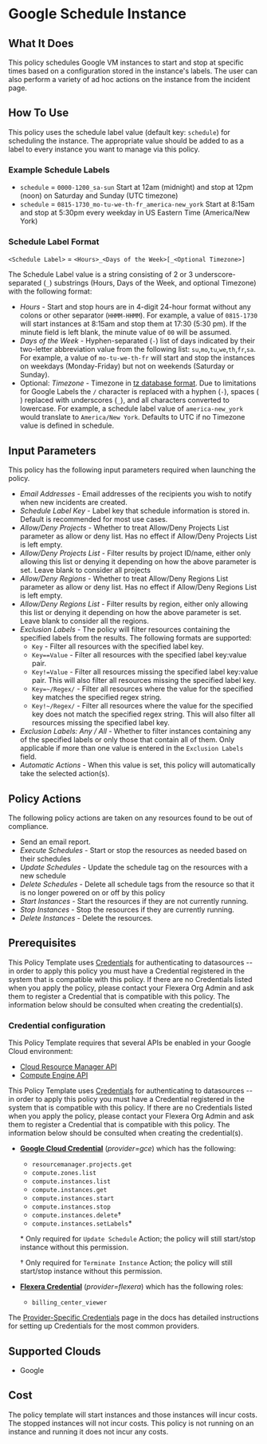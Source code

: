 # Google Schedule Instance

## What It Does

This policy schedules Google VM instances to start and stop at specific times based on a configuration stored in the instance's labels. The user can also perform a variety of ad hoc actions on the instance from the incident page.

## How To Use

This policy uses the schedule label value (default key: `schedule`) for scheduling the instance. The appropriate value should be added to as a label to every instance you want to manage via this policy.

### Example Schedule Labels

- `schedule` = `0000-1200_sa-sun`
  Start at 12am (midnight) and stop at 12pm (noon) on Saturday and Sunday (UTC timezone)
- `schedule` = `0815-1730_mo-tu-we-th-fr_america-new_york`
  Start at 8:15am and stop at 5:30pm every weekday in US Eastern Time (America/New York)

### Schedule Label Format

`<Schedule Label>` = `<Hours>_<Days of the Week>[_<Optional Timezone>]`

The Schedule Label value is a string consisting of 2 or 3 underscore-separated (`_`) substrings (Hours, Days of the Week, and optional Timezone) with the following format:

- *Hours* - Start and stop hours are in 4-digit 24-hour format without any colons or other separator (`HHMM-HHMM`). For example, a value of `0815-1730` will start instances at 8:15am and stop them at 17:30 (5:30 pm). If the minute field is left blank, the minute value of `00` will be assumed.
- *Days of the Week* - Hyphen-separated (`-`) list of days indicated by their two-letter abbreviation value from the following list: `su`,`mo`,`tu`,`we`,`th`,`fr`,`sa`. For example, a value of `mo-tu-we-th-fr` will start and stop the instances on weekdays (Monday-Friday) but not on weekends (Saturday or Sunday).
- Optional: *Timezone* - Timezone in [tz database format](https://en.wikipedia.org/wiki/List_of_tz_database_time_zones).  Due to limitations for Google Labels the `/` character is replaced with a hyphen (`-`), spaces (` `) replaced with underscores (`_`), and all characters converted to lowercase. For example, a schedule label value of `america-new_york` would translate to `America/New York`. Defaults to UTC if no Timezone value is defined in schedule.

## Input Parameters

This policy has the following input parameters required when launching the policy.

- *Email Addresses* - Email addresses of the recipients you wish to notify when new incidents are created.
- *Schedule Label Key* - Label key that schedule information is stored in. Default is recommended for most use cases.
- *Allow/Deny Projects* - Whether to treat Allow/Deny Projects List parameter as allow or deny list. Has no effect if Allow/Deny Projects List is left empty.
- *Allow/Deny Projects List* - Filter results by project ID/name, either only allowing this list or denying it depending on how the above parameter is set. Leave blank to consider all projects
- *Allow/Deny Regions* - Whether to treat Allow/Deny Regions List parameter as allow or deny list. Has no effect if Allow/Deny Regions List is left empty.
- *Allow/Deny Regions List* - Filter results by region, either only allowing this list or denying it depending on how the above parameter is set. Leave blank to consider all the regions.
- *Exclusion Labels* - The policy will filter resources containing the specified labels from the results. The following formats are supported:
  - `Key` - Filter all resources with the specified label key.
  - `Key==Value` - Filter all resources with the specified label key:value pair.
  - `Key!=Value` - Filter all resources missing the specified label key:value pair. This will also filter all resources missing the specified label key.
  - `Key=~/Regex/` - Filter all resources where the value for the specified key matches the specified regex string.
  - `Key!~/Regex/` - Filter all resources where the value for the specified key does not match the specified regex string. This will also filter all resources missing the specified label key.
- *Exclusion Labels: Any / All* - Whether to filter instances containing any of the specified labels or only those that contain all of them. Only applicable if more than one value is entered in the `Exclusion Labels` field.
- *Automatic Actions* - When this value is set, this policy will automatically take the selected action(s).

## Policy Actions

The following policy actions are taken on any resources found to be out of compliance.

- Send an email report.
- *Execute Schedules* - Start or stop the resources as needed based on their schedules
- *Update Schedules* - Update the schedule tag on the resources with a new schedule
- *Delete Schedules* - Delete all schedule tags from the resource so that it is no longer powered on or off by this policy
- *Start Instances* - Start the resources if they are not currently running.
- *Stop Instances* - Stop the resources if they are currently running.
- *Delete Instances* - Delete the resources.

## Prerequisites

This Policy Template uses [Credentials](https://docs.flexera.com/flexera/EN/Automation/ManagingCredentialsExternal.htm) for authenticating to datasources -- in order to apply this policy you must have a Credential registered in the system that is compatible with this policy. If there are no Credentials listed when you apply the policy, please contact your Flexera Org Admin and ask them to register a Credential that is compatible with this policy. The information below should be consulted when creating the credential(s).

### Credential configuration

This Policy Template requires that several APIs be enabled in your Google Cloud environment:

- [Cloud Resource Manager API](https://console.cloud.google.com/flows/enableapi?apiid=cloudresourcemanager.googleapis.com)
- [Compute Engine API](https://console.cloud.google.com/flows/enableapi?apiid=compute.googleapis.com)

This Policy Template uses [Credentials](https://docs.flexera.com/flexera/EN/Automation/ManagingCredentialsExternal.htm) for authenticating to datasources -- in order to apply this policy you must have a Credential registered in the system that is compatible with this policy. If there are no Credentials listed when you apply the policy, please contact your Flexera Org Admin and ask them to register a Credential that is compatible with this policy. The information below should be consulted when creating the credential(s).

- [**Google Cloud Credential**](https://docs.flexera.com/flexera/EN/Automation/ProviderCredentials.htm#automationadmin_4083446696_1121577) (*provider=gce*) which has the following:
  - `resourcemanager.projects.get`
  - `compute.zones.list`
  - `compute.instances.list`
  - `compute.instances.get`
  - `compute.instances.start`
  - `compute.instances.stop`
  - `compute.instances.delete`†
  - `compute.instances.setLabels`*

  \* Only required for `Update Schedule` Action; the policy will still start/stop instance without this permission.

  † Only required for `Terminate Instance` Action; the policy will still start/stop instance without this permission.

- [**Flexera Credential**](https://docs.flexera.com/flexera/EN/Automation/ProviderCredentials.htm) (*provider=flexera*) which has the following roles:
  - `billing_center_viewer`

The [Provider-Specific Credentials](https://docs.flexera.com/flexera/EN/Automation/ProviderCredentials.htm) page in the docs has detailed instructions for setting up Credentials for the most common providers.

## Supported Clouds

- Google

## Cost

The policy template will start instances and those instances will incur costs. The stopped instances will not incur costs. This policy is not running on an instance and running it does not incur any costs.
